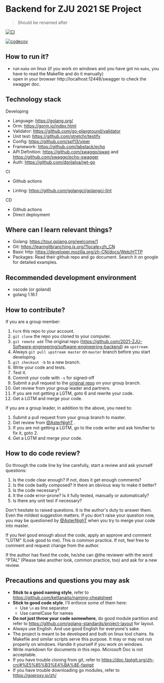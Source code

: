 # Backend for ZJU 2021 SE Project

> Should be renamed after

[![CI](https://github.com/AsterNighT/software-engineering-backend/actions/workflows/ci.yml/badge.svg?branch=master)](https://github.com/AsterNighT/software-engineering-backend/actions/workflows/ci.yml)

[![codecov](https://codecov.io/gh/AsterNighT/software-engineering-backend/branch/master/graph/badge.svg?token=KVTMLK759A)](https://codecov.io/gh/AsterNighT/software-engineering-backend)


## How to run it?
- run `make` on linux (if you work on windows and you have got no `make`, you have to read the Makefile and do it manually)
- open in your browser http://localhost:12448/swagger to check the swagger doc.

## Technology stack

Developing

- Language: https://golang.org/
- Orm: https://gorm.io/index.html
- Validator: https://github.com/go-playground/validator
- Unit test: https://github.com/stretchr/testify
- Config: https://github.com/spf13/viper
- Framework: https://github.com/labstack/echo
- API Definition: https://github.com/swaggo/swag and https://github.com/swaggo/echo-swagger
- Auth: https://github.com/dgrijalva/jwt-go

CI

- Github actions

- Linting: https://github.com/golangci/golangci-lint

CD

- Github actions
- Direct deployment

## Where can I learn relevant things?

- Golang: https://tour.golang.org/welcome/1
- Git: https://learngitbranching.js.org/?locale=zh_CN
- Basic http: https://developer.mozilla.org/zh-CN/docs/Web/HTTP
- Packages: Read their github repo and go document. Search it on google for detailed examples.

## Recommended development environment

- vscode (or goland)
- golang 1.16.1

## How to contribute?

If you are a group member:

1. `Fork` this repo to your account.
2. `git clone` the repo you cloned to your computer.
3. `git remote add` The original repo (https://github.com/2021-ZJU-Software-engineering/software-engineering-backend) as `upstream`.
4. Always `git pull upstream master` on `master` branch before you start developing.
5. `git checkout -b` to a new branch.
6. Write your code and tests.
7. Test it.
8. Commit your code with `-s` for signed-off
9. Submit a pull request to the [original repo](https://github.com/2021-ZJU-Software-engineering/software-engineering-backend) on your group branch.
10. Get review from your group leader and partners.
11. If you are not getting a LGTM, goto 6 and rewrite your code.
12. Get a LGTM and merge your code. 

If you are a group leader, in addition to the above, you need to:

1. Submit a pull request from your group branch to master. 
2. Get review from [@AsterNighT](https://github.com/AsterNighT) .
3. If you are not getting a LGTM, go to the code writer and ask him/her to fix it, goto 2.
4. Get a LGTM and merge your code.

## How to do code review?

Go through the code line by line carefully, start a review and ask yourself questions:

1. Is the code clear enough? If not, does it get enough comments?
2. Is the code badly composed? It there an obvious way to make it better?
3. Is the code necessary? 
4. It the code error-prone? Is it fully tested, manually or automatically?
5. Is there any unit test if necessary?

Don't hesitate to raised questions. It is the author's duty to answer them. Even the mildest suggestion matters. If you don't raise your question now, you may be questioned by [@AsterNighT](https://github.com/AsterNighT) when you try to merge your code into master.

If you feel good enough about the code, apply an approve and comment "LGTM" (Look good to me). This is common practice. If not, feel free to comment and request change from the author.

If the author has fixed the code, he/she can @the reviewer with the word "PTAL" (Please take another look, common practice, too) and ask for a new review.



## Precautions and questions you may ask

- **Stick to a good naming style**, refer to https://github.com/kettanaito/naming-cheatsheet
- **Stick to good code style**. I'll enforce some of them here:
  - Use `\n` as line separator
  - Use camelCase for names
- **Do not just throw your code somewhere**, do good module partition and refer to https://github.com/golang-standards/project-layout for layout.
- Always use English. And use good English for everyone's sake.
- The project is meant to be developed and built on linux tool chains. Its Makefile and similar scripts serve this purpose. It may or may not run properly on windows. Handle it yourself if you work on windows.
- Write markdown for documents in this repo. Microsoft Doc is not acceptable.
- If you have trouble cloning from git, refer to https://doc.fastgit.org/zh-cn/#%E5%85%B3%E4%BA%8E-fastgit
- If you have trouble downloading go modules, refer to https://goproxy.io/zh/

